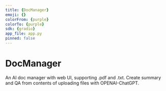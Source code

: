 ```yaml
---
title: {DocManager}
emoji: {}
colorFrom: {purple}
colorTo: {purple}
sdk: {gradio}
app_file: app.py
pinned: false
---
```


# DocManager
An AI doc manager with web UI, supporting .pdf and .txt.
Create summary and QA from contents of uploading files with OPENAI-ChatGPT.